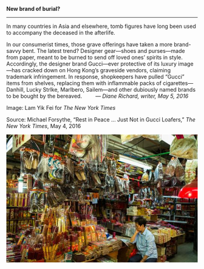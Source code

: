 **New brand of burial?**

****

In many countries in Asia and elsewhere, tomb figures have long been used to accompany the deceased in the afterlife.

In our consumerist times, those grave offerings have taken a more brand-savvy bent. The latest trend? Designer gear—shoes and purses—made from paper, meant to be burned to send off loved ones’ spirits in style. Accordingly, the designer brand Gucci—ever protective of its luxury image—has cracked down on Hong Kong’s graveside vendors, claiming trademark infringement. In response, shopkeepers have pulled “Gucci” items from shelves, replacing them with inflammable packs of cigarettes—Danhill, Lucky Strlke, Marlbero, Sailem—and other dubiously named brands to be bought by the bereaved.         *—* *Diane Richard, writer, May 5, 2016*

Image: Lam Yik Fei for *The New York Times*

Source: Michael Forsythe, “Rest in Peace ... Just Not in Gucci Loafers,” *The New York Times*, May 4, 2016

![](../images/16-5-5_50.46.193_GucciTombEDIT-1.jpeg)
